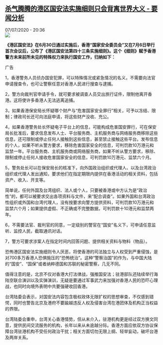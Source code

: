<!--1594148176000-->
[杀气腾腾的港区国安法实施细则只会背离世界大义 - 要闻分析](http://www.rfi.fr//cn/%E6%B8%AF%E6%BE%B3%E5%8F%B0/20200707-%E6%81%90%E6%80%96%E7%9A%84%E6%B8%AF%E5%8C%BA%E5%9B%BD%E5%AE%89%E6%B3%95%E5%AE%9E%E6%96%BD%E7%BB%86%E5%88%99%E4%BB%A4%E4%BA%BA%E5%8E%8C%E6%81%B6)
------

<div>07/07/2020 - 20:36</div><img src="https://s.rfi.fr/media/display/c89137ec-bb75-11ea-ab46-005056bf87d6/w:310/p:16x9/2020-07-01T075119Z_2000229688_RC27KH9YNFZP_RTRMADP_3_HONGKONG-PROTESTS-ANNIVERSARY.JPG"><p><strong>《港区国安法》在6月30日通过实施后，香港“国家安全委员会”又在7月6日举行首次会议后，公布了《港区国安法第四十三条实施细则》。这个《细则》赋予香港警方未来前所未见的特殊权力来执行国安工作，归纳如下：</strong></p><div class="t-content__body u-clearfix"><div class="m-interstitial"><div class="m-interstitial__ad"><divclass="m-block-ad "data-tms-ad-type="box"data-tms-ad-status="idle"data-tms-ad-pos="1"><div class="m-block-ad__label">广告</div><div class="m-block-ad__content"></div></div></div></div><p>1，香港警务人员侦办国安犯罪，可以特殊情况或紧急情况的名义，不需要向法官申请搜查令，也可让警察任意对香港人民进行搜查与逮捕。</p><p>2，警方向裁判官申请手令，就可要求被调查人员交出旅行证件，限制他离开香港。这将使许多香港人无法逃离追捕。</p><p>3，如果香港保安局长怀疑哪个财产与“危害国家安全罪行”相关，可予以冻结、限制；律政司长还可向法庭申请，将这些财产没收、充公。</p><p>4，如果香港警务处长怀疑电子平台上的信息，可能构成危害国安罪行，可在保安局长批准后，要求信息发布人士、平台服务商、主机服务商与网络服务商移除这些信息，还可限制或停止任何人接触到这些信息，甚至禁止接触这些平台。发布信息的个人，如果不听从警方要求，移除危害国家安全的信息，可判罚款10万港元和监禁一年。平台服务商、主机服务商或网络服务商，如果不听从警方要求，移除、限制或停止任何人接收危害国家安全的信息，可判罚款10万港元、监禁六个月。</p><p>5，警务处长可以在保安局长的核准下，向外国政治组织或代理人、以及台湾政治组织或代理人发出通知，要求他们在指定期限内提供在香港活动的相关资料，包括资产、收入、开支等。</p><p>简单说，任何外国及台湾组织、法人或个人，只要被香港或中方认为是“政治性”的，都可以被要求交出各项资料与文件，来“配合调查”。如果外国和台湾政治性组织或外国和台湾代理人，没有按要求向警方提供资料，可判罚款10万港元和监禁六个月；如果提供虚假、不正确或不完整数据，可判罚款十10港元和监禁两年。</p><p>6，不需要法官、裁判官的同意，一定级别的警官在“国安”名义下，可申请任意监听、监控人民，截取通讯对话。</p><p>7，警方可要求涉案人在指定时间内回答问题、提供相关资料与物料（物品）。</p><p>恐怖港区国安法实施细则令人厌恶，将使香港的司法独立与人权受到严重侵蚀，是对700多万香港人恐惧施压的“恐怖统治”。这种“警察治国”的作为，与中国大陆的“国安”、“国保”或者纳粹德国和苏联的秘密警察，几无不同。</p><p>值得注意的是，北京不仅对香港大打法律战，强推国安法；驻港部队还陆续举行海陆空联合演训以及实弹演训，无疑是要通过军事武力来加强对香港人民的恐吓心理战，也同时向境外表明中共要强硬收回香港。</p><p>台湾陆委会表示，对国安法内容包含极权政体无限扩权的思想审查，不仅感到错愕，同时也警告北京及港府不要踰越违反人权及侵害台湾在港团体及机构正当权益的界限。</p><p>台湾陆委会重申，台湾关心香港情势，但从未介入，驻港机构更是经过双方换文同意，提供民间交流服务的机构，长年以来从未逾越分际。香港方面应依双方协议保障台湾驻港机构不受任何政治干扰；相关方面切勿无限上纲、轻举妄动，破坏台港及两岸关系。</p><p> </p><div class="o-self-promo o-self-promo--nl o-self-promo--hidden" data-selfpromo-newsletter></div><div class="o-self-promo o-self-promo--app o-self-promo--hidden" data-selfpromo-app></div></div>
